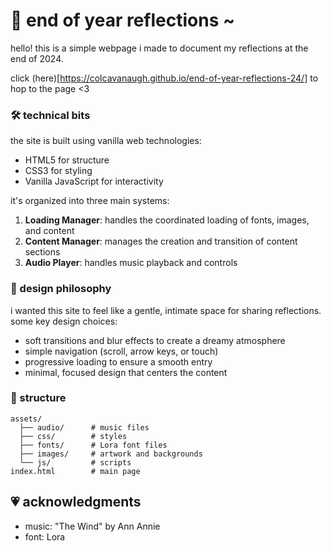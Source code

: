 # 🌱 end of year reflections ~

hello! this is a simple webpage i made to document my reflections at the end of 2024.

click (here)[https://colcavanaugh.github.io/end-of-year-reflections-24/] to hop to the page <3

### 🛠 technical bits

the site is built using vanilla web technologies:

- HTML5 for structure
- CSS3 for styling
- Vanilla JavaScript for interactivity

it's organized into three main systems:

1. **Loading Manager**: handles the coordinated loading of fonts, images, and content
2. **Content Manager**: manages the creation and transition of content sections
3. **Audio Player**: handles music playback and controls

### 🌿 design philosophy

i wanted this site to feel like a gentle, intimate space for sharing reflections. some key design choices:

- soft transitions and blur effects to create a dreamy atmosphere
- simple navigation (scroll, arrow keys, or touch)
- progressive loading to ensure a smooth entry
- minimal, focused design that centers the content

### 📁 structure

```
assets/
  ├── audio/      # music files
  ├── css/        # styles
  ├── fonts/      # Lora font files
  ├── images/     # artwork and backgrounds
  └── js/         # scripts
index.html        # main page
```

## 💗 acknowledgments

- music: "The Wind" by Ann Annie
- font: Lora

